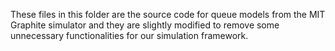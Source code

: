 These files in this folder are the source code for queue models from the MIT Graphite simulator and they are slightly modified to remove some unnecessary functionalities for our simulation framework.
